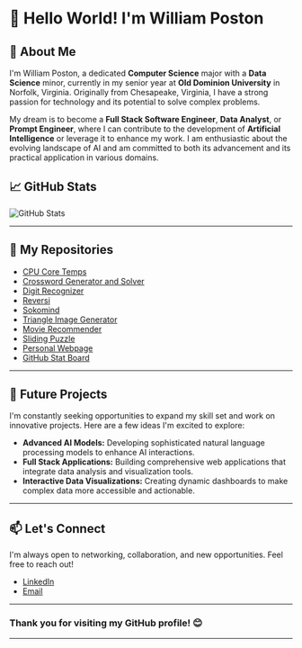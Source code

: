 # 👋 Hello World! I'm William Poston

## 🌟 About Me

I'm William Poston, a dedicated **Computer Science** major with a **Data Science** minor, currently in my senior year at **Old Dominion University** in Norfolk, Virginia. Originally from Chesapeake, Virginia, I have a strong passion for technology and its potential to solve complex problems.

My dream is to become a **Full Stack Software Engineer**, **Data Analyst**, or **Prompt Engineer**, where I can contribute to the development of **Artificial Intelligence** or leverage it to enhance my work. I am enthusiastic about the evolving landscape of AI and am committed to both its advancement and its practical application in various domains.

## 📈 GitHub Stats

![GitHub Stats](https://willpatpost.github.io/GitHub-Stats/stats_board.svg)

---

## 📂 My Repositories

- [CPU Core Temps](https://github.com/Willpatpost/CPU-Core-Temp-Analyzer)
- [Crossword Generator and Solver](https://github.com/Willpatpost/Crossworder)
- [Digit Recognizer](https://github.com/Willpatpost/Digit-Recognizer)
- [Reversi](https://github.com/Willpatpost/Reversi)
- [Sokomind](https://github.com/Willpatpost/Sokoban-Solver)
- [Triangle Image Generator](https://github.com/Willpatpost/Triangle-Image-Generator)
- [Movie Recommender](https://github.com/Willpatpost/Movie-Recommender)
- [Sliding Puzzle](https://github.com/Willpatpost/Sliding-Puzzle)
- [Personal Webpage](https://github.com/Willpatpost/PersonalWebpage)
- [GitHub Stat Board](https://github.com/Willpatpost/GitHub-Stats)

---

## 🚀 Future Projects

I'm constantly seeking opportunities to expand my skill set and work on innovative projects. Here are a few ideas I'm excited to explore:

- **Advanced AI Models:** Developing sophisticated natural language processing models to enhance AI interactions.
- **Full Stack Applications:** Building comprehensive web applications that integrate data analysis and visualization tools.
- **Interactive Data Visualizations:** Creating dynamic dashboards to make complex data more accessible and actionable.

---

## 📫 Let's Connect

I'm always open to networking, collaboration, and new opportunities. Feel free to reach out!

- [LinkedIn](https://www.linkedin.com/in/william-poston/)
- [Email](mailto:willpatpost@gmail.com)

---

### Thank you for visiting my GitHub profile! 😊

---

